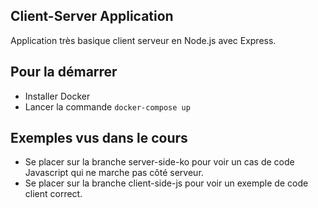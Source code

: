 ## Client-Server Application
Application très basique client serveur en Node.js avec Express. 

## Pour la démarrer 
- Installer Docker
- Lancer la commande `docker-compose up`

## Exemples vus dans le cours
- Se placer sur la branche server-side-ko pour voir un cas de code Javascript qui ne marche pas côté serveur.
- Se placer sur la branche client-side-js pour voir un exemple de code client correct. 